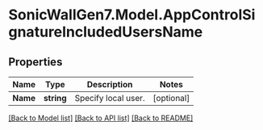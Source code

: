 # SonicWallGen7.Model.AppControlSignatureIncludedUsersName

## Properties

Name | Type | Description | Notes
------------ | ------------- | ------------- | -------------
**Name** | **string** | Specify local user. | [optional] 

[[Back to Model list]](../README.md#documentation-for-models) [[Back to API list]](../README.md#documentation-for-api-endpoints) [[Back to README]](../README.md)

